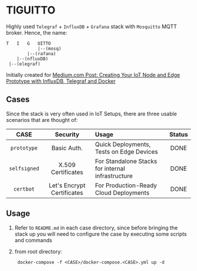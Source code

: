 # TIGUITTO

Highly used `Telegraf` + `InfluxDB` + `Grafana` stack with `Mosquitto` MQTT broker. Hence, the name:

```
T   I   G   UITTO
            |--(mosq)
        |--(rafana)
    |--(nfluxDB)
 |--(elegraf)
```

Initially created for [Medium.com Post: Creating Your IoT Node and Edge Prototype with InfluxDB, Telegraf and Docker](https://medium.com/@shantanoodesai/creating-your-iot-node-and-edge-prototype-with-influxdb-telegraf-and-docker-b16380282672)

## Cases
Since the stack is very often used in IoT Setups, there are three usable scenarios that are thought of:

|  CASE          |   Security    |  Usage                             |  Status           |
|:--------------:|:-------------:|:-----------------------------------|:-----------------:|
| `prototype`    | Basic Auth.   | Quick Deployments, Tests on Edge Devices |  DONE   |
| `selfsigned`  | X.509 Certificates | For Standalone Stacks for internal infrastructure | DONE |
| `certbot`      | Let's Encrypt Certificates | For Production-Ready Cloud Deployments | DONE |


## Usage

1. Refer to `README.md` in each case directory, since before bringing the stack up you will need to configure the case
by executing some scripts and commands

2. from root directory:

        docker-compose -f <CASE>/docker-compose.<CASE>.yml up -d
